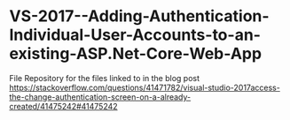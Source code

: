 # VS-2017--Adding-Authentication-Individual-User-Accounts-to-an-existing-ASP.Net-Core-Web-App
File Repository for the files linked to in the blog post https://stackoverflow.com/questions/41471782/visual-studio-2017access-the-change-authentication-screen-on-a-already-created/41475242#41475242
